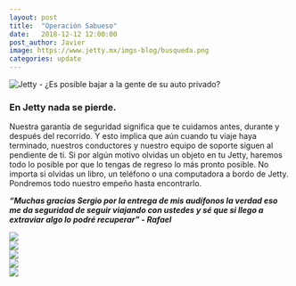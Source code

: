 ```yaml
---
layout: post
title:  "Operación Sabueso"
date:   2018-12-12 12:00:00
post_author: Javier
image: https://www.jetty.mx/imgs-blog/busqueda.png
categories: update
---
```


![Jetty - ¿Es posible bajar a la gente de su auto privado?]({{site.baseurl}}/imgs-blog/busqueda.png)

<h3>En Jetty nada se pierde.</h3>

Nuestra garantía de seguridad significa que te cuidamos antes, durante y después del recorrido. Y esto implica que aún cuando tu viaje haya terminado, nuestros conductores y nuestro equipo de soporte siguen al pendiente de ti. Si por algún motivo olvidas un objeto en tu Jetty, haremos todo lo posible por que lo tengas de regreso lo más pronto posible. No importa si olvidas un libro, un teléfono o una computadora a bordo de Jetty. Pondremos todo nuestro empeño hasta encontrarlo.

<b><i>“Muchas gracias Sergio por la entrega de mis audífonos la verdad eso me da seguridad de seguir viajando con ustedes y sé que si llego a extraviar algo lo podré recuperar” - Rafael</i></b>

<div class="col-md-6">
  <img src="{{site.baseurl}}/imgs-blog/olvidado-1.png">
</div>
<div class="col-md-6">
  <img src="{{site.baseurl}}/imgs-blog/olvidado-2.png">
</div>

<div class="col-md-6">
  <img src="{{site.baseurl}}/imgs-blog/olvidado-3.png">
</div>
<div class="col-md-6">
  <img src="{{site.baseurl}}/imgs-blog/olvidado-4.png">
</div>

<div class="col-md-6">
  <img src="{{site.baseurl}}/imgs-blog/olvidado-5.png">
</div>
<div class="col-md-6">

</div>